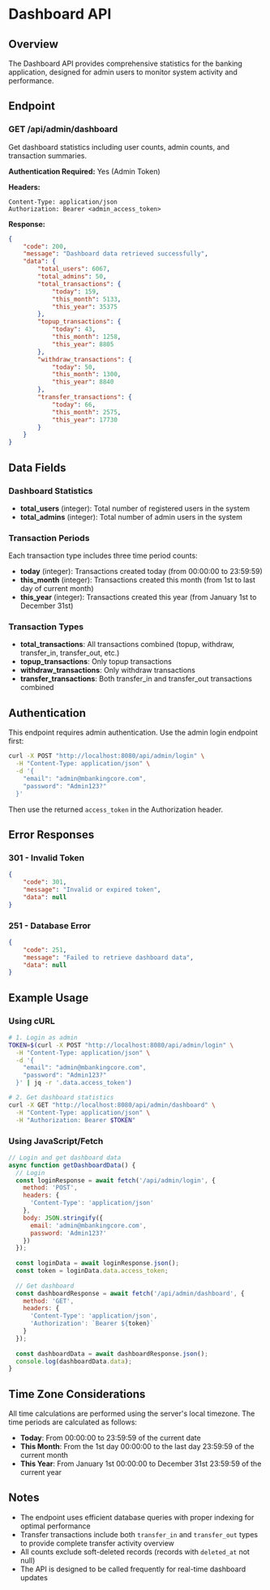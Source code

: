 # Dashboard API

## Overview
The Dashboard API provides comprehensive statistics for the banking application, designed for admin users to monitor system activity and performance.

## Endpoint

### GET /api/admin/dashboard

Get dashboard statistics including user counts, admin counts, and transaction summaries.

**Authentication Required:** Yes (Admin Token)

**Headers:**
```
Content-Type: application/json
Authorization: Bearer <admin_access_token>
```

**Response:**

```json
{
    "code": 200,
    "message": "Dashboard data retrieved successfully",
    "data": {
        "total_users": 6067,
        "total_admins": 50,
        "total_transactions": {
            "today": 159,
            "this_month": 5133,
            "this_year": 35375
        },
        "topup_transactions": {
            "today": 43,
            "this_month": 1258,
            "this_year": 8805
        },
        "withdraw_transactions": {
            "today": 50,
            "this_month": 1300,
            "this_year": 8840
        },
        "transfer_transactions": {
            "today": 66,
            "this_month": 2575,
            "this_year": 17730
        }
    }
}
```

## Data Fields

### Dashboard Statistics
- **total_users** (integer): Total number of registered users in the system
- **total_admins** (integer): Total number of admin users in the system

### Transaction Periods
Each transaction type includes three time period counts:
- **today** (integer): Transactions created today (from 00:00:00 to 23:59:59)
- **this_month** (integer): Transactions created this month (from 1st to last day of current month)
- **this_year** (integer): Transactions created this year (from January 1st to December 31st)

### Transaction Types
- **total_transactions**: All transactions combined (topup, withdraw, transfer_in, transfer_out, etc.)
- **topup_transactions**: Only topup transactions
- **withdraw_transactions**: Only withdraw transactions  
- **transfer_transactions**: Both transfer_in and transfer_out transactions combined

## Authentication

This endpoint requires admin authentication. Use the admin login endpoint first:

```bash
curl -X POST "http://localhost:8080/api/admin/login" \
  -H "Content-Type: application/json" \
  -d '{
    "email": "admin@mbankingcore.com",
    "password": "Admin123?"
  }'
```

Then use the returned `access_token` in the Authorization header.

## Error Responses

### 301 - Invalid Token
```json
{
    "code": 301,
    "message": "Invalid or expired token",
    "data": null
}
```

### 251 - Database Error
```json
{
    "code": 251,
    "message": "Failed to retrieve dashboard data",
    "data": null
}
```

## Example Usage

### Using cURL
```bash
# 1. Login as admin
TOKEN=$(curl -X POST "http://localhost:8080/api/admin/login" \
  -H "Content-Type: application/json" \
  -d '{
    "email": "admin@mbankingcore.com",
    "password": "Admin123?"
  }' | jq -r '.data.access_token')

# 2. Get dashboard statistics
curl -X GET "http://localhost:8080/api/admin/dashboard" \
  -H "Content-Type: application/json" \
  -H "Authorization: Bearer $TOKEN"
```

### Using JavaScript/Fetch
```javascript
// Login and get dashboard data
async function getDashboardData() {
  // Login
  const loginResponse = await fetch('/api/admin/login', {
    method: 'POST',
    headers: {
      'Content-Type': 'application/json'
    },
    body: JSON.stringify({
      email: 'admin@mbankingcore.com',
      password: 'Admin123?'
    })
  });
  
  const loginData = await loginResponse.json();
  const token = loginData.data.access_token;
  
  // Get dashboard
  const dashboardResponse = await fetch('/api/admin/dashboard', {
    method: 'GET',
    headers: {
      'Content-Type': 'application/json',
      'Authorization': `Bearer ${token}`
    }
  });
  
  const dashboardData = await dashboardResponse.json();
  console.log(dashboardData.data);
}
```

## Time Zone Considerations

All time calculations are performed using the server's local timezone. The time periods are calculated as follows:

- **Today**: From 00:00:00 to 23:59:59 of the current date
- **This Month**: From the 1st day 00:00:00 to the last day 23:59:59 of the current month
- **This Year**: From January 1st 00:00:00 to December 31st 23:59:59 of the current year

## Notes

- The endpoint uses efficient database queries with proper indexing for optimal performance
- Transfer transactions include both `transfer_in` and `transfer_out` types to provide complete transfer activity overview
- All counts exclude soft-deleted records (records with `deleted_at` not null)
- The API is designed to be called frequently for real-time dashboard updates
